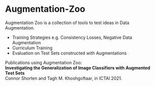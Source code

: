 # Augmentation-Zoo
Augmentation Zoo is a collection of tools to test ideas in Data Augmentation.<br />
<ul>
  <li> Training Strategies e.g. Consistency Losses, Negative Data Augmentation </li>
  <li> Curriculum Training </li>
  <li> Evaluation on Test Sets constructed with Augmentations </li>
</ul>

Publications using Augmentation Zoo: <br />
<b>Investigating the Generalization of Image Classifiers with Augmented Test Sets</b><br />
Connor Shorten and Tagh M. Khoshgoftaar, in ICTAI 2021.
